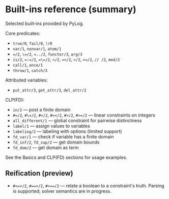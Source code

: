 # Built‑ins reference (summary)

Selected built‑ins provided by PyLog.

Core predicates:
- `true/0`, `fail/0`, `!/0`
- `var/1`, `nonvar/1`, `atom/1`
- `=/2`, `\=/2`, `=../2`, `functor/3`, `arg/3`
- `is/2`, `=:=/2`, `=\=/2`, `</2`, `=</2`, `>/2`, `>=/2`, `// /2`, `mod/2`
- `call/1`, `once/1`
- `throw/1`, `catch/3`

Attributed variables:
- `put_attr/3`, `get_attr/3`, `del_attr/2`

CLP(FD):
- `in/2` — post a finite domain
- `#=/2`, `#\=/2`, `#</2`, `#=</2`, `#>/2`, `#>=/2` — linear constraints on integers
- `all_different/1` — global constraint for pairwise distinctness
- `label/1` — assign values to variables
- `labeling/2` — labeling with options (limited support)
- `fd_var/1` — check if variable has a finite domain
- `fd_inf/2`, `fd_sup/2` — get domain bounds
- `fd_dom/2` — get domain as term

See the Basics and CLP(FD) sections for usage examples.


Reification (preview)
---------------------

- `#<=>/2`, `#==>/2`, `#<==/2` — relate a boolean to a constraint's truth. Parsing is supported; solver semantics are in progress.

